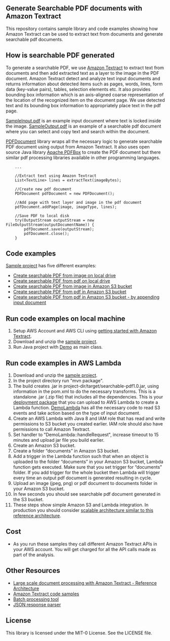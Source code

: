 ## Generate Searchable PDF documents with Amazon Textract

This repository contains sample library and code examples showing how Amazon Textract can be used to extract text from documents and generate searchable pdf documents.

## How is searchable PDF generated

To generate a searchable PDF, we use [Amazon Textract](https://aws.amazon.com/textract/) to extract text from documents and then add extracted text as a layer to the image in the PDF document. Amazon Textract detect and analyze text input documents and returns information about detected items such as pages, words, lines, form data (key-value pairs), tables, selection elements etc. It also provides bounding box information which is an axis-aligned coarse representation of the location of the recognized item on the document page. We use detected text and its bounding box information to appropriately place text in the pdf page.

[SampleInput.pdf](./src/SearchablePDF/documents/SampleInput.pdf) is an example input document where text is locked inside the image. [SampleOutput.pdf](./src/SearchablePDF/documents/SampleOutput.pdf) is an example of a searchable pdf document where you can select and copy text and search within the document.

[PDFDocument](./src/SearchablePDF/src/main/java/com/amazon/textract/pdf/PDFDocument.java) library wraps all the necessary logic to generate searchable PDF document using output from Amazon Textract. It also uses open source Java library [Apache PDFBox](https://pdfbox.apache.org/) to create the PDF document but there similar pdf processing libraries available in other programming languages.

```
    ...
    
    //Extract text using Amazon Textract
    List<TextLine> lines = extractText(imageBytes);
        
    //Create new pdf document
    PDFDocument pdfDocument = new PDFDocument();

    //Add page with text layer and image in the pdf document
    pdfDocument.addPage(image, imageType, lines);
    
    //Save PDF to local disk
    try(OutputStream outputStream = new FileOutputStream(outputDocumentName)) {
        pdfDocument.save(outputStream);
        pdfDocument.close();
    }
```

## Code examples
[Sample project](./src/SearchablePDF.zip) has five different examples:

- [Create searchable PDF from image on local drive](./src/SearchablePDF/src/main/java/DemoPdfFromLocalImage.java)
- [Create searchable PDF from pdf on local drive](./src/SearchablePDF/src/main/java/DemoPdfFromLocalPdf.java)
- [Create searchable PDF from image in Amazon S3 bucket](./src/SearchablePDF/src/main/java/DemoPdfFromS3Image.java)
- [Create searchable PDF from pdf in Amazon S3 bucket](./src/SearchablePDF/src/main/java/DemoPdfFromS3Pdf.java)
- [Create searchable PDF from pdf in Amazon S3 bucket - by appending input document](./src/SearchablePDF/src/main/java/DemoPdfFromS3PdfAppend.java)

## Run code examples on local machine

1. Setup AWS Account and AWS CLI using [getting started with Amazon Textract](https://docs.aws.amazon.com/textract/latest/dg/getting-started.html).
2. Download and unzip the [sample project](./src/SearchablePDF.zip).
3. Run Java project with [Demo](./src/SearchablePDF/src/main/java/Demo.java) as main class.

## Run code examples in AWS Lambda

1. Download and unzip the [sample project](./src/SearchablePDF.zip).
2. In the project directory run "mvn package".
3. The build creates .jar in project-dir/target/searchable-pdf1.0.jar, using information in the pom.xml to do the necessary transforms. This is a standalone .jar (.zip file) that includes all the dependencies. This is your [deployment package](https://docs.aws.amazon.com/lambda/latest/dg/lambda-java-how-to-create-deployment-package.html) that you can upload to AWS Lambda to create a Lambda function.  [DemoLambda](https://github.com/darwaishx/textract-searchablepdf/blob/master/src/SearchablePDF/src/main/java/DemoLambda.java) has all the necessary code to read S3 events and take action based on the type of input document.
4. Create an AWS Lambda with Java 8 and IAM role that has read and write permissions to S3 bucket you created earlier. IAM role should also have permissions to call Amazon Textract.
5. Set handler to "DemoLambda::handleRequest", increase timeout to 15 minutes and upload jar file you build earlier.
6. Create an Amazon S3 bucket.
7. Create a folder “documents” in Amazon S3 bucket.
8. Add a trigger in the Lambda function such that when an object is uploaded to the folder “documents” in your Amazon S3 bucket, Lambda function gets executed. Make sure that you set trigger for “documents” folder. If you add trigger for the whole bucket then Lambda will trigger every time an output pdf document is generated resulting in cycle.
9. Upload an image (jpeg, png) or pdf document to documents folder in your Amazon S3 bucket.
10. In few seconds you should see searchable pdf document generated in the S3 bucket.
11. These steps show simple Amazon S3 and Lambda integration. In production you should consider [scalable architecture similar to this reference architecture](https://github.com/aws-samples/amazon-textract-serverless-large-scale-document-processing).

## Cost
- As you run these samples they call different Amazon Textract APIs in your AWS account. You will get charged for all the API calls made as part of the analysis.

## Other Resources

- [Large scale document processing with Amazon Textract - Reference Architecture](https://github.com/aws-samples/amazon-textract-serverless-large-scale-document-processing)
- [Amazon Textract code samples](https://github.com/aws-samples/amazon-textract-code-samples)
- [Batch processing tool](https://github.com/aws-samples/amazon-textract-textractor)
- [JSON response parser](https://github.com/aws-samples/amazon-textract-response-parser)

## License

This library is licensed under the MIT-0 License. See the LICENSE file.

